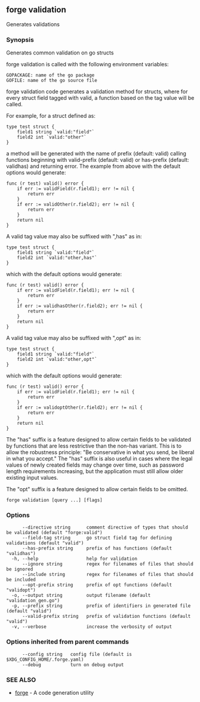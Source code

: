 ## forge validation

Generates validations

### Synopsis

Generates common validation on go structs

forge validation is called with the following environment variables:

	GOPACKAGE: name of the go package
	GOFILE: name of the go source file

forge validation code generates a validation method for structs, where for
every struct field tagged with valid, a function based on the tag value will be
called.

For example, for a struct defined as:

	type test struct {
		field1 string `valid:"field"`
		field2 int `valid:"other"`
	}

a method will be generated with the name of prefix (default: valid) calling
functions beginning with valid-prefix (default: valid) or has-prefix (default:
validhas) and returning error. The example from above with the default options
would generate:

	func (r test) valid() error {
		if err := validField(r.field1); err != nil {
			return err
		}
		if err := validOther(r.field2); err != nil {
			return err
		}
		return nil
	}

A valid tag value may also be suffixed with ",has" as in:

	type test struct {
		field1 string `valid:"field"`
		field2 int `valid:"other,has"`
	}

which with the default options would generate:

	func (r test) valid() error {
		if err := validField(r.field1); err != nil {
			return err
		}
		if err := validhasOther(r.field2); err != nil {
			return err
		}
		return nil
	}

A valid tag value may also be suffixed with ",opt" as in:

	type test struct {
		field1 string `valid:"field"`
		field2 int `valid:"other,opt"`
	}

which with the default options would generate:

	func (r test) valid() error {
		if err := validField(r.field1); err != nil {
			return err
		}
		if err := validoptOther(r.field2); err != nil {
			return err
		}
		return nil
	}

The "has" suffix is a feature designed to allow certain fields to be validated
by functions that are less restrictive than the non-has variant. This is to
allow the robustness principle: "Be conservative in what you send, be liberal
in what you accept." The "has" suffix is also useful in cases where the legal
values of newly created fields may change over time, such as password length
requirements increasing, but the application must still allow older existing
input values.

The "opt" suffix is a feature designed to allow certain fields to be omitted.



```
forge validation [query ...] [flags]
```

### Options

```
      --directive string      comment directive of types that should be validated (default "forge:valid")
      --field-tag string      go struct field tag for defining validations (default "valid")
      --has-prefix string     prefix of has functions (default "validhas")
  -h, --help                  help for validation
      --ignore string         regex for filenames of files that should be ignored
      --include string        regex for filenames of files that should be included
      --opt-prefix string     prefix of opt functions (default "validopt")
  -o, --output string         output filename (default "validation_gen.go")
  -p, --prefix string         prefix of identifiers in generated file (default "valid")
      --valid-prefix string   prefix of validation functions (default "valid")
  -v, --verbose               increase the verbosity of output
```

### Options inherited from parent commands

```
      --config string   config file (default is $XDG_CONFIG_HOME/.forge.yaml)
      --debug           turn on debug output
```

### SEE ALSO

* [forge](forge.md)	 - A code generation utility

